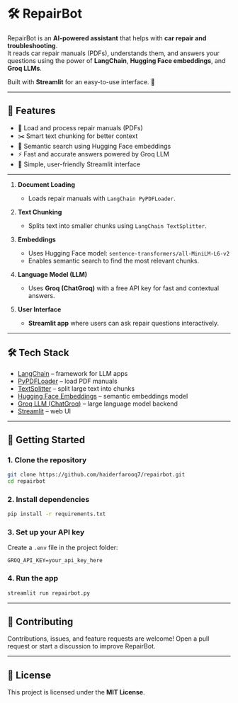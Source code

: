 # 🛠️ RepairBot

RepairBot is an **AI-powered assistant** that helps with **car repair and troubleshooting**.  
It reads car repair manuals (PDFs), understands them, and answers your questions using the power of **LangChain**, **Hugging Face embeddings**, and **Groq LLMs**.  

Built with **Streamlit** for an easy-to-use interface. 🚀  

---

## 📌 Features
- 📂 Load and process repair manuals (PDFs)  
- ✂️ Smart text chunking for better context  
- 🔎 Semantic search using Hugging Face embeddings  
- ⚡ Fast and accurate answers powered by Groq LLM  
- 🎨 Simple, user-friendly Streamlit interface  

---

1. **Document Loading**

   * Loads repair manuals with `LangChain PyPDFLoader`.

2. **Text Chunking**

   * Splits text into smaller chunks using `LangChain TextSplitter`.

3. **Embeddings**

   * Uses Hugging Face model:
     `sentence-transformers/all-MiniLM-L6-v2`
   * Enables semantic search to find the most relevant chunks.

4. **Language Model (LLM)**

   * Uses **Groq (ChatGroq)** with a free API key for fast and contextual answers.

5. **User Interface**

   * **Streamlit app** where users can ask repair questions interactively.

---

## 🛠️ Tech Stack

* [LangChain](https://www.langchain.com/) – framework for LLM apps
* [PyPDFLoader](https://python.langchain.com/docs/modules/data_connection/document_loaders/pdf) – load PDF manuals
* [TextSplitter](https://python.langchain.com/docs/modules/data_connection/document_transformers/text_splitter) – split large text into chunks
* [Hugging Face Embeddings](https://huggingface.co/sentence-transformers/all-MiniLM-L6-v2) – semantic embeddings model
* [Groq LLM (ChatGroq)](https://groq.com/) – large language model backend
* [Streamlit](https://streamlit.io/) – web UI

---

## 🚀 Getting Started

### 1. Clone the repository

```bash
git clone https://github.com/haiderfarooq7/repairbot.git
cd repairbot
```

### 2. Install dependencies

```bash
pip install -r requirements.txt
```

### 3. Set up your API key

Create a `.env` file in the project folder:

```
GROQ_API_KEY=your_api_key_here
```

### 4. Run the app

```bash
streamlit run repairbot.py
```

---

## 🤝 Contributing

Contributions, issues, and feature requests are welcome!
Open a pull request or start a discussion to improve RepairBot.

---

## 📄 License

This project is licensed under the **MIT License**.

```

